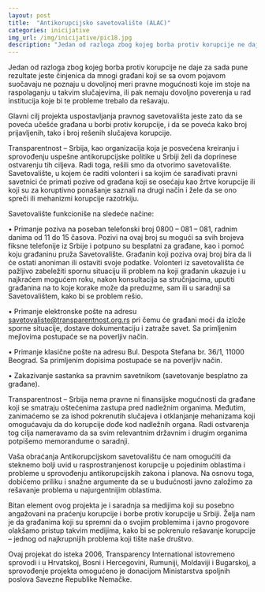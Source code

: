 ```yaml
---
layout: post
title:  "Antikorupcijsko savetovalište (ALAC)"
categories: inicijative
img_url: /img/inicijative/pic18.jpg
description: "Jedan od razloga zbog kojeg borba protiv korupcije ne daje za sada pune rezultate jeste činjenica da mnogi građani koji se sa ovom pojavom suočavaju ne poznaju u dovoljnoj meri pravne mogućnosti koje im stoje na raspolaganju u takvim slučajevima, ili pak nemaju dovoljno poverenja u rad institucija koje bi te probleme trebalo da rešavaju."
---
```



Jedan od razloga zbog kojeg borba protiv korupcije ne daje za sada pune rezultate jeste činjenica da mnogi građani koji se sa ovom pojavom suočavaju ne poznaju u dovoljnoj meri pravne mogućnosti koje im stoje na raspolaganju u takvim slučajevima, ili pak nemaju dovoljno poverenja u rad institucija koje bi te probleme trebalo da rešavaju.

Glavni cilj projekta uspostavljanja pravnog savetovališta jeste zato da se poveća učešće građana u borbi protiv korupcije, i da se poveća kako broj prijavljenih, tako i broj rešenih slučajeva korupcije.

Transparentnost – Srbija, kao organizacija koja je posvećena kreiranju i sprovođenju uspešne antikorupcijske politike u Srbiji želi da doprinese ostvarenju tih ciljeva. Radi toga, rešili smo da otvorimo savetovalište. Savetovalište, u kojem će raditi volonteri i sa kojim će sarađivati pravni savetnici će primati pozive od građana koji se osećaju kao žrtve korupcije ili koji su za koruptivno ponašanje saznali na drugi način i žele da se ono spreči ili mehanizmi korupcije razotrkiju.

Savetovalište funkcioniše na sledeće načine:

• Primanje poziva na poseban telefonski broj 0800 – 081 – 081, radnim danima od 11 do 15 časova. Pozivi na ovaj broj su mogući sa svih brojeva fiksne telefonije iz Srbije i potpuno su besplatni za građane, kao i pomoć koju građaninu pruža Savetovalište. Građanin koji poziva ovaj broj bira da
li će ostati anoniman ili ostaviti svoje podatke. Volonteri iz savetovališta će pažljivo zabeležiti spornu situaciju ili problem na koji građanin ukazuje i u najkraćem mogućem roku, nakon konsultacija sa stručnjacima, uputiti građanina na to koje korake može da preduzme, sam ili u saradnji sa Savetovalištem, kako bi se problem rešio.

•  Primanje elektronske pošte na adresu <a href="#"> savetovaliste@transparentnost.org.rs  </a>pri čemu će građani moći da izlože sporne situacije, dostave dokumentaciju i zatraže savet. Sa primljenim mejlovima postupaće se na poverljiv način.

•  Primanje klasične pošte na adresu Bul. Despota Stefana br. 36/1, 11000 Beograd. Sa primljenim dopisima postupaće se na poverljiv način.

•  Zakazivanje sastanka sa pravnim savetnikom (savetovanje besplatno za građane).

Transparentnost – Srbija nema pravne ni finansijske mogućnosti da građane koji se smatraju oštećenima zastupa pred nadležnim organima. Međutim, zanimaćemo se za ishod pokrenutih slučajeva i otklanjanje mehanizama koji omogućavaju da do korupcije dođe kod nadležnih organa. Radi ostvarenja tog cilja nameravamo da sa svim relevantnim državnim i drugim organima potpišemo memorandume o saradnji.

Vaša obraćanja Antikorupcijskom savetovalištu će nam omogućiti da steknemo bolji uvid u rasprostranjenost korupcije u pojedinim oblastima i probleme u sprovođenju antikorupcijskih zakona i planova. Na osnovu toga, dobićemo priliku i snažne argumente da se u budućnosti javno založimo za rešavanje problema u najurgentnijim oblastima.

Bitan element ovog projekta je i saradnja sa medijima koji su posebno angažovani na praćenju korupcije i borbe protiv korupcije u Srbiji. Želja nam je da građanima koji su spremni da o svojim problemima i javno progovore olakšamo pristup takvim medijima, kako bi se pokrenulo rešavanje korupcije – jednog od najkrupnijih problema koji tište naše društvo.

Ovaj projekat do isteka 2006, Transparency International istovremeno sprovodi i u Hrvatskoj, Bosni i Hercegovini, Rumuniji, Moldaviji i Bugarskoj, a sprovođenje projekta omogućeno je donacijom Ministarstva spoljnih poslova Savezne Republike Nemačke.